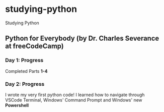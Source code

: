 # studying-python
Studying Python 

## Python for Everybody (by Dr. Charles Severance at freeCodeCamp)

### Day 1: Progress

Completed Parts **1-4** 

### Day 2: Progress

I wrote my very first python code!
I learned how to navigate through VSCode Terminal, Windows' Command Prompt and Windows' new **Powershell**
